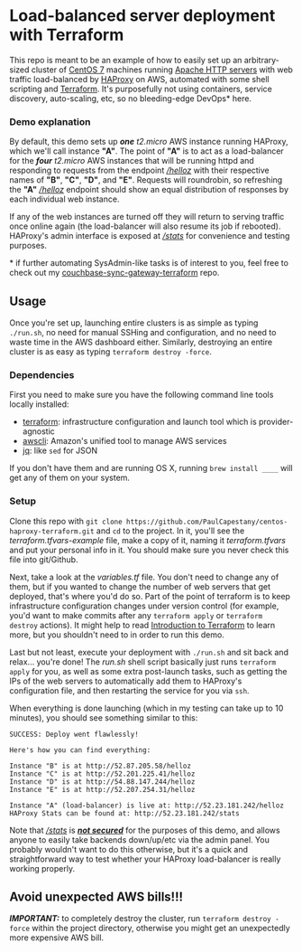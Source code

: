 # Load-balanced server deployment with Terraform

This repo is meant to be an example of how to easily set up an arbitrary-sized cluster of [CentOS 7](https://centos.org/) machines running [Apache HTTP servers](http://apache.org/) with web traffic load-balanced by [HAProxy](http://www.haproxy.org/) on AWS, automated with some shell scripting and [Terraform](https://terraform.io/). It's purposefully not using containers, service discovery, auto-scaling, etc, so no bleeding-edge DevOps\* here.

### Demo explanation

By default, this demo sets up ***one*** *t2.micro* AWS instance running HAProxy, which we'll call instance **"A"**. The point of **"A"** is to act as a load-balancer for the ***four*** *t2.micro* AWS instances that will be running httpd and responding to requests from the endpoint *[/helloz](http://52.23.181.242/helloz)* with their respective names of **"B"**, **"C"**, **"D"**, and **"E"**. Requests will roundrobin, so refreshing the **"A"** *[/helloz](http://52.23.181.242/helloz)* endpoint should show an equal distribution of responses by each individual web instance.

If any of the web instances are turned off they will return to serving traffic once online again (the load-balancer will also resume its job if rebooted). HAProxy's admin interface is exposed at *[/stats](http://52.23.181.242/stats)* for convenience and testing purposes.

\* if further automating SysAdmin-like tasks is of interest to you, feel free to check out my [couchbase-sync-gateway-terraform](https://github.com/PaulCapestany/couchbase-sync-gateway-terraform) repo.

## Usage

Once you're set up, launching entire clusters is as simple as typing `./run.sh`, no need for manual SSHing and configuration, and no need to waste time in the AWS dashboard either. Similarly, destroying an entire cluster is as easy as typing `terraform destroy -force`.

### Dependencies

First you need to make sure you have the following command line tools locally installed:

* [terraform](https://www.terraform.io/): infrastructure configuration and launch tool which is provider-agnostic
* [awscli](https://aws.amazon.com/cli/): Amazon's unified tool to manage AWS services
* [jq](https://stedolan.github.io/jq/): like `sed` for JSON

If you don't have them and are running OS X, running `brew install ____` will get any of them on your system.

### Setup

Clone this repo with `git clone https://github.com/PaulCapestany/centos-haproxy-terraform.git` and `cd` to the project. In it, you'll see the *terraform.tfvars-example* file, make a copy of it, naming it *terraform.tfvars* and put your personal info in it. You should make sure you never check this file into git/Github.

Next, take a look at the *variables.tf* file. You don't need to change any of them, but if you wanted to change the number of web servers that get deployed, that's where you'd do so. Part of the point of terraform is to keep infrastructure configuration changes under version control (for example, you'd want to make commits after any `terraform apply` or `terraform destroy` actions). It might help to read [Introduction to Terraform](https://www.terraform.io/intro/index.html) to learn more, but you shouldn't need to in order to run this demo.

Last but not least, execute your deployment with `./run.sh` and sit back and relax... you're done! The *run.sh* shell script basically just runs `terraform apply` for you, as well as some extra post-launch tasks, such as getting the IPs of the web servers to automatically add them to HAProxy's configuration file, and then restarting the service for you via `ssh`.

When everything is done launching (which in my testing can take up to 10 minutes), you should see something similar to this:

```
SUCCESS: Deploy went flawlessly!

Here's how you can find everything:

Instance "B" is at http://52.87.205.58/helloz
Instance "C" is at http://52.201.225.41/helloz
Instance "D" is at http://54.88.147.244/helloz
Instance "E" is at http://52.207.254.31/helloz

Instance "A" (load-balancer) is live at: http://52.23.181.242/helloz
HAProxy Stats can be found at: http://52.23.181.242/stats
```

Note that *[/stats](http://52.23.181.242/stats)* is ***[not secured](https://github.com/PaulCapestany/centos-haproxy-terraform/commit/8223d8b7c526816ca06e1a71020dd4716a1e8935#diff-b3a5e984b67ba5d8ad95fa03e148e54bR67)*** for the purposes of this demo, and allows anyone to easily take backends down/up/etc via the admin panel. You probably wouldn't want to do this otherwise, but it's a quick and straightforward way to test whether your HAProxy load-balancer is really working properly.

## Avoid unexpected AWS bills!!!

***IMPORTANT:*** to completely destroy the cluster, run `terraform destroy -force` within the project directory, otherwise you might get an unexpectedly more expensive AWS bill.
